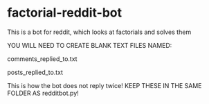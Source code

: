 # factorial-reddit-bot
This is a bot for reddit, which looks at factorials and solves them

YOU WILL NEED TO CREATE BLANK TEXT FILES NAMED:

comments_replied_to.txt

posts_replied_to.txt

This is how the bot does not reply twice! KEEP THESE IN THE SAME FOLDER AS redditbot.py!
